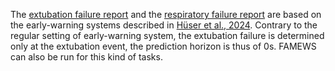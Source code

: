 The [extubation failure report](extubation_failure_report.pdf) and the [respiratory failure report](respiratory_failure_report.pdf) are based on the early-warning systems described in [Hüser et al., 2024](https://www.medrxiv.org/content/10.1101/2024.01.23.24301516v1).
Contrary to the regular setting of early-warning system, the extubation failure is determined only at the extubation event, the prediction horizon is thus of 0s. FAMEWS can also be run for this kind of tasks.